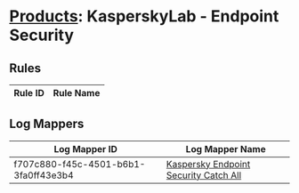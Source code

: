 # [Products](README.md): KasperskyLab - Endpoint Security

## Rules

|Rule ID|Rule Name|
|----|----|


## Log Mappers

|Log Mapper ID|Log Mapper Name|
|----|----|
|f707c880-f45c-4501-b6b1-3fa0ff43e3b4|[Kaspersky Endpoint Security Catch All](../mappings/f707c880-f45c-4501-b6b1-3fa0ff43e3b4.md)|


